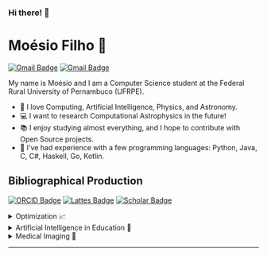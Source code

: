 ### Hi there! 👋
# Moésio Filho :milky_way:
[![Gmail Badge](https://img.shields.io/badge/-moesio.wenceslau@ufrpe.br-c14438?style=flat-square&logo=Gmail&logoColor=white&link=mailto:moesio.wenceslau@ufrpe.br)](mailto:moesio.wenceslau@ufrpe.br) [![Gmail Badge](https://img.shields.io/badge/-moesio.f@gmail.com-c14438?style=flat-square&logo=Gmail&logoColor=white&link=mailto:moesio.f@gmail.com)](mailto:moesio.f@gmail.com)

My name is Moésio and I am a Computer Science student at the Federal Rural University of Pernambuco (UFRPE). 

- :dizzy: I love Computing, Artificial Intelligence, Physics, and Astronomy. 
- :computer: I want to research Computational Astrophysics in the future!
- :books: I enjoy studying almost everything, and I hope to contribute with Open Source projects.
- :pencil: I've had experience with a few programming languages: Python, Java, C, C#, Haskell, Go, Kotlin.

## Bibliographical Production
[![ORCID Badge](https://img.shields.io/badge/-ORCID-green?style=flat-square&labelColor=grey&color=green&link=https://orcid.org/0000-0002-8984-4001)](https://orcid.org/0000-0002-8984-4001)
[![Lattes Badge](https://img.shields.io/badge/-CNPq%20Lattes-green?style=flat-square&labelColor=grey&color=blue&link=http://lattes.cnpq.br/2052605083076286)](http://lattes.cnpq.br/2052605083076286)
[![Scholar Badge](https://img.shields.io/badge/-Google%20Scholar-green?style=flat-square&labelColor=grey&color=orange&link=https://scholar.google.com/citations?user=3Xr6bNkAAAAJ&hl=en)](https://scholar.google.com/citations?user=3Xr6bNkAAAAJ&hl=en)

<details>
<summary>Optimization 📈</summary>

> OLIVEIRA, F.B., SILVA-FILHO, M.W., BARBOSA, G.A., FREITAS, J.P., PENNA, C., MIRANDA, P.B.C. (2025). [Machine Learning and Time Series Analysis to Forecast Hotel Room Prices](https://doi.org/10.1007/978-3-031-79035-5_25). In: Paes, A., Verri, F.A.N. (eds) Intelligent Systems. BRACIS 2024. Lecture Notes in Computer Science, vol 15414. Springer, Cham. 

> MIRANDA, PÉRICLES B.C.; GIRÁLDEZ-CRU, JESÚS; SILVA-FILHO, MÓESIO W.; ZARCO, CARMEN; CORDÓN, OSCAR. [Learning Agents’ Behavioral Patterns in Agent-Based Modeling by Means of Evolutionary Algorithms](https://doi.org/10.1109/CEC60901.2024.10612079). 2024 IEEE Congress on Evolutionary Computation (CEC). [S. l.]: IEEE, 30 jun. 2024.
  
> SILVA FILHO, MOÉSIO W. DA; BARBOSA, GABRIEL A.; MIRANDA, PÉRICLES B. C. [Learning Global Optimization by Deep Reinforcement Learning](https://dx.doi.org/10.1007/978-3-031-21689-3_30). Intelligent Systems. 1ed.: Springer Cham, 2022, p. 417-433.

> SILVA FILHO, M. W. DA, BARBOSA, G. A., MIRANDA, P. B. C., NASCIMENTO, A. C. A., & MELLO, R. F. (2021). [Zeroth Order Policy Search Methods for Global Optimization Problems: An Experimental Study](https://doi.org/10.5753/eniac.2021.18254 ). In Anais do XVIII Encontro Nacional de Inteligência Artificial e Computacional (ENIAC 2021) (pp. 209–220). Encontro Nacional de Inteligência Artificial e Computacional. Sociedade Brasileira de Computação. 

</details>

<details>
<summary>Artificial Intelligence in Education 🏫</summary>

> OLIVEIRA, H., MELLO, R. F., MIRANDA, P., BATISTA, H., FILHO, M. W. DA S., CORDEIRO, T., BITTENCOURT, I. I., & ISOTANI, S. (2025). [A Benchmark Dataset of Narrative Student Essays with Multi-Competency Grades for Automatic Essay Scoring in Brazilian Portuguese](https://doi.org/10.1016/j.dib.2025.111526 ). In Data in Brief (p. 111526). Elsevier BV. 
  
> Freitas, E., Batista, H. H. N., Barbosa, G. A., Wenceslau, M., Portela, C., Isotani, S., Cordeiro, T., Bittencourt, I. I., Yasojima, K., Sobrinho, Á., Lisboa, R., & Ferreira Mello, R. (2022). [Learning Analytics Desconectada: Um Estudo de Caso em Análise de Produções Textuais](https://doi.org/10.5753/wapla.2022.226823 ). Anais do I Workshop de Aplicações Práticas de Learning Analytics em Instituições de Ensino no Brasil (WAPLA 2022).

> LIMA, T. B.; MELLO, R. F.; SILVA FILHO, M. W. da.; BITTENCOURT, I. I.; CORDEIRO, T. D.; JOSE, J. [Sequence Labeling Algorithms for Punctuation Restoration in Brazilian Portuguese Texts](http://dx.doi.org/10.1007/978-3-031-21689-3_43). Intelligent Systems. 1ed.: Springer Cham, 2022, v. , p. 616-630.

> SILVA FILHO, MÓESIO WENCESLAU DA; NASCIMENTO, ANDRÉ C. A.; MIRANDA, PÉRICLES; RODRIGUES, LUIZ; CORDEIRO, THIAGO; ISOTANI, SEIJI; BITTENCOURT, IG IBERT; MELLO, RAFAEL FERREIRA. [Automated Formal Register Scoring of Student Narrative Essays Written in Portuguese](https://doi.org/10.5753/wapla.2023.236084). Anais do II Workshop de Aplicações Práticas de Learning Analytics em Instituições de Ensino no Brasil (WAPLA 2023). [S. l.]: Sociedade Brasileira de Computação, 2023.

> MELLO, R. F., OLIVEIRA, H., WENCESLAU, M., BATISTA, H., CORDEIRO, T., BITTENCOURT, I. I., AND ISOTANIF, S. (2024). [PROPOR’24 competition on automatic essay scoring of Portuguese narrative essays](https://aclanthology.org/2024.propor-2.1/). In Proceedings of the 16th International Conference on Computational Processing of Portuguese - Vol. 2, pages 1–5, Santiago de Compostela, Galicia/Spain. Association for Computational Linguistics.

</details>

<details>
<summary>Medical Imaging 🩻</summary>

> MOÉSIO WENCESLAU DA SILVA FILHO, HYAN BATISTA, BARBOSA, G., MANGAROSKA, K., & VESIN, B.' (2024). [How to Evaluate Machine Learning in Medical Imaging? A Case Study on Renal Scintigraphy](http://dx.doi.org/10.13140/RG.2.2.30448.98569). 2024 IEEE International Symposium on Biomedical Imaging (ISBI). (Poster)
  
</details>

---

